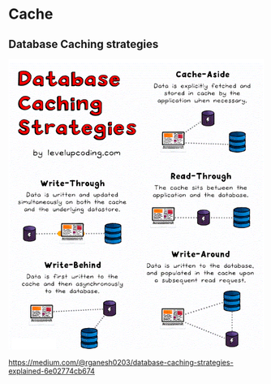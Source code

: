 # Cache

## Database Caching strategies

![alt text](databasecachingstrategies.png)

https://medium.com/@rganesh0203/database-caching-strategies-explained-6e02774cb674

